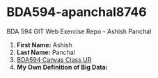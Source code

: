 # BDA594-apanchal8746
BDA 594 GIT Web Exercise Repo - Ashish Panchal

1. **First Name:** Ashish
1. **Last Name:** Panchal
1. [BDA594 Canvas Class UR](https://sdsu.instructure.com/courses/79732)
1. **My Own Definition of Big Data:** 

